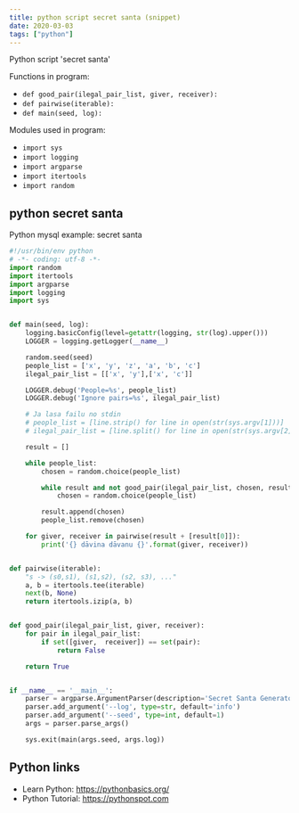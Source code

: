 ```yaml
---
title: python script secret santa (snippet)
date: 2020-03-03
tags: ["python"]
---
```

Python script 'secret santa'

Functions in program: 
* `def good_pair(ilegal_pair_list, giver, receiver):`
* `def pairwise(iterable):`
* `def main(seed, log):`

Modules used in program: 
* `import sys`
* `import logging`
* `import argparse`
* `import itertools`
* `import random`

## python secret santa

Python mysql example: secret santa

```python
#!/usr/bin/env python
# -*- coding: utf-8 -*-
import random
import itertools
import argparse
import logging
import sys


def main(seed, log):
    logging.basicConfig(level=getattr(logging, str(log).upper()))
    LOGGER = logging.getLogger(__name__)

    random.seed(seed)
    people_list = ['x', 'y', 'z', 'a', 'b', 'c']
    ilegal_pair_list = [['x', 'y'],['x', 'c']]

    LOGGER.debug('People=%s', people_list)
    LOGGER.debug('Ignore pairs=%s', ilegal_pair_list)

    # Ja lasa failu no stdin
    # people_list = [line.strip() for line in open(str(sys.argv[1]))]
    # ilegal_pair_list = [line.split() for line in open(str(sys.argv[2]))]

    result = []

    while people_list:
        chosen = random.choice(people_list)

        while result and not good_pair(ilegal_pair_list, chosen, result[-1]):
            chosen = random.choice(people_list)

        result.append(chosen)
        people_list.remove(chosen)

    for giver, receiver in pairwise(result + [result[0]]):
        print('{} dāvina dāvanu {}'.format(giver, receiver))


def pairwise(iterable):
    "s -> (s0,s1), (s1,s2), (s2, s3), ..."
    a, b = itertools.tee(iterable)
    next(b, None)
    return itertools.izip(a, b)


def good_pair(ilegal_pair_list, giver, receiver):
    for pair in ilegal_pair_list:
        if set([giver,  receiver]) == set(pair):
            return False

    return True


if __name__ == '__main__':
    parser = argparse.ArgumentParser(description='Secret Santa Generator')
    parser.add_argument('--log', type=str, default='info')
    parser.add_argument('--seed', type=int, default=1)
    args = parser.parse_args()

    sys.exit(main(args.seed, args.log))


```

## Python links

- Learn Python: https://pythonbasics.org/
- Python Tutorial: https://pythonspot.com
